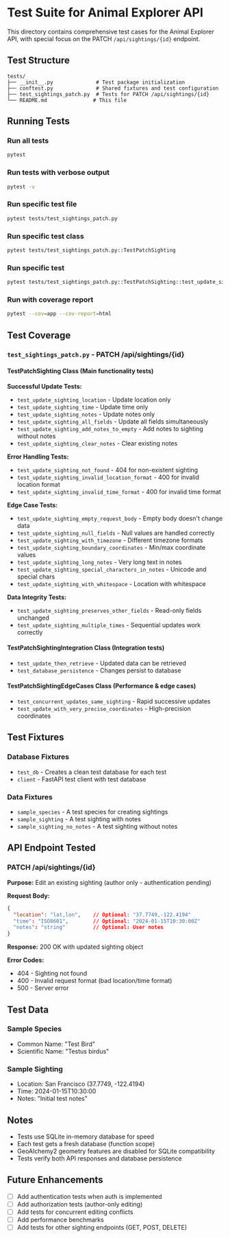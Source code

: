# Test Suite for Animal Explorer API

This directory contains comprehensive test cases for the Animal Explorer API, with special focus on the PATCH `/api/sightings/{id}` endpoint.

## Test Structure

```
tests/
├── __init__.py              # Test package initialization
├── conftest.py              # Shared fixtures and test configuration
├── test_sightings_patch.py  # Tests for PATCH /api/sightings/{id}
└── README.md               # This file
```

## Running Tests

### Run all tests
```bash
pytest
```

### Run tests with verbose output
```bash
pytest -v
```

### Run specific test file
```bash
pytest tests/test_sightings_patch.py
```

### Run specific test class
```bash
pytest tests/test_sightings_patch.py::TestPatchSighting
```

### Run specific test
```bash
pytest tests/test_sightings_patch.py::TestPatchSighting::test_update_sighting_location
```

### Run with coverage report
```bash
pytest --cov=app --cov-report=html
```

## Test Coverage

### `test_sightings_patch.py` - PATCH /api/sightings/{id}

#### TestPatchSighting Class (Main functionality tests)

**Successful Update Tests:**
- `test_update_sighting_location` - Update location only
- `test_update_sighting_time` - Update time only
- `test_update_sighting_notes` - Update notes only
- `test_update_sighting_all_fields` - Update all fields simultaneously
- `test_update_sighting_add_notes_to_empty` - Add notes to sighting without notes
- `test_update_sighting_clear_notes` - Clear existing notes

**Error Handling Tests:**
- `test_update_sighting_not_found` - 404 for non-existent sighting
- `test_update_sighting_invalid_location_format` - 400 for invalid location format
- `test_update_sighting_invalid_time_format` - 400 for invalid time format

**Edge Case Tests:**
- `test_update_sighting_empty_request_body` - Empty body doesn't change data
- `test_update_sighting_null_fields` - Null values are handled correctly
- `test_update_sighting_with_timezone` - Different timezone formats
- `test_update_sighting_boundary_coordinates` - Min/max coordinate values
- `test_update_sighting_long_notes` - Very long text in notes
- `test_update_sighting_special_characters_in_notes` - Unicode and special chars
- `test_update_sighting_with_whitespace` - Location with whitespace

**Data Integrity Tests:**
- `test_update_sighting_preserves_other_fields` - Read-only fields unchanged
- `test_update_sighting_multiple_times` - Sequential updates work correctly

#### TestPatchSightingIntegration Class (Integration tests)

- `test_update_then_retrieve` - Updated data can be retrieved
- `test_database_persistence` - Changes persist to database

#### TestPatchSightingEdgeCases Class (Performance & edge cases)

- `test_concurrent_updates_same_sighting` - Rapid successive updates
- `test_update_with_very_precise_coordinates` - High-precision coordinates

## Test Fixtures

### Database Fixtures
- `test_db` - Creates a clean test database for each test
- `client` - FastAPI test client with test database

### Data Fixtures
- `sample_species` - A test species for creating sightings
- `sample_sighting` - A test sighting with notes
- `sample_sighting_no_notes` - A test sighting without notes

## API Endpoint Tested

### PATCH /api/sightings/{id}

**Purpose:** Edit an existing sighting (author only - authentication pending)

**Request Body:**
```json
{
  "location": "lat,lon",    // Optional: "37.7749,-122.4194"
  "time": "ISO8601",        // Optional: "2024-01-15T10:30:00Z"
  "notes": "string"         // Optional: User notes
}
```

**Response:** 200 OK with updated sighting object

**Error Codes:**
- 404 - Sighting not found
- 400 - Invalid request format (bad location/time format)
- 500 - Server error

## Test Data

### Sample Species
- Common Name: "Test Bird"
- Scientific Name: "Testus birdus"

### Sample Sighting
- Location: San Francisco (37.7749, -122.4194)
- Time: 2024-01-15T10:30:00
- Notes: "Initial test notes"

## Notes

- Tests use SQLite in-memory database for speed
- Each test gets a fresh database (function scope)
- GeoAlchemy2 geometry features are disabled for SQLite compatibility
- Tests verify both API responses and database persistence

## Future Enhancements

- [ ] Add authentication tests when auth is implemented
- [ ] Add authorization tests (author-only editing)
- [ ] Add tests for concurrent editing conflicts
- [ ] Add performance benchmarks
- [ ] Add tests for other sighting endpoints (GET, POST, DELETE)
